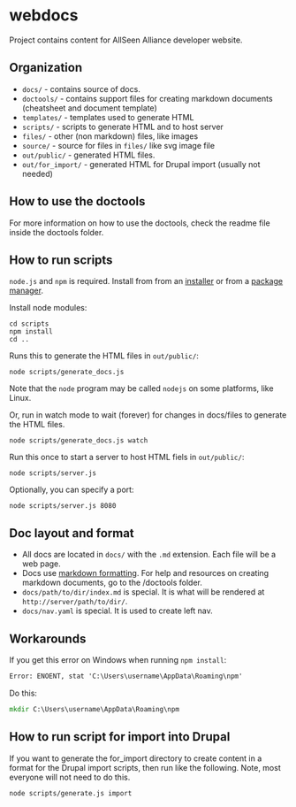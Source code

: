 webdocs
=======

Project contains content for AllSeen Alliance developer website.

Organization
------------

* `docs/` - contains source of docs.
* `doctools/` - contains support files for creating markdown documents (cheatsheet and document template)
* `templates/` - templates used to generate HTML
* `scripts/` - scripts to generate HTML and to host server
* `files/` - other (non markdown) files, like images
* `source/` - source for files in `files/` like svg image file
* `out/public/` - generated HTML files.
* `out/for_import/` - generated HTML for Drupal import (usually not needed)

How to use the doctools
-----------------------
For more information on how to use the doctools, check the readme file inside the doctools folder.


How to run scripts
------------------

`node.js` and `npm` is required.  Install from from an [installer][] or 
from a [package manager][].

[installer]: http://nodejs.org/download/
[package manager]: https://github.com/joyent/node/wiki/Installing-Node.js-via-package-manager

Install node modules:

    cd scripts
    npm install
    cd ..

Runs this to generate the HTML files in `out/public/`:

    node scripts/generate_docs.js

Note that the `node` program may be called `nodejs` on some 
platforms, like Linux.

Or, run in watch mode to wait (forever) for changes in docs/files to generate the HTML files.

    node scripts/generate_docs.js watch

Run this once to start a server to host HTML fiels in `out/public/`:

    node scripts/server.js
    
Optionally, you can specify a port:

    node scripts/server.js 8080

Doc layout and format
---------------------

* All docs are located in `docs/` with the `.md` extension.  Each file will be a web page.
* Docs use [markdown formatting][].  For help and resources on creating markdown documents, go to the /doctools folder.
* `docs/path/to/dir/index.md` is special.  It is what will be rendered at `http://server/path/to/dir/`.
* `docs/nav.yaml` is special. It is used to create left nav.

[markdown formatting]: http://daringfireball.net/projects/markdown/
[cheatsheet]: https://github.com/adam-p/markdown-here/wiki/Markdown-Cheatsheet

Workarounds
-----------

If you get this error on Windows when running `npm install`:

```bat
Error: ENOENT, stat 'C:\Users\username\AppData\Roaming\npm'
```

Do this:

```bat
mkdir C:\Users\username\AppData\Roaming\npm
```

How to run script for import into Drupal
----------------------------------------

If you want to generate the for_import directory to create content in a format
for the Drupal import scripts, then run like the following. Note, most everyone
will not need to do this.

    node scripts/generate.js import
